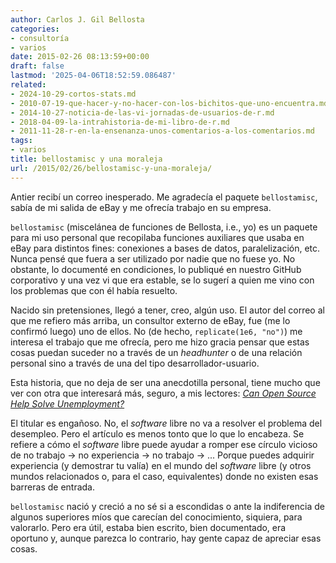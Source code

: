 ```yaml
---
author: Carlos J. Gil Bellosta
categories:
- consultoría
- varios
date: 2015-02-26 08:13:59+00:00
draft: false
lastmod: '2025-04-06T18:52:59.086487'
related:
- 2024-10-29-cortos-stats.md
- 2010-07-19-que-hacer-y-no-hacer-con-los-bichitos-que-uno-encuentra.md
- 2014-10-27-noticia-de-las-vi-jornadas-de-usuarios-de-r.md
- 2018-04-09-la-intrahistoria-de-mi-libro-de-r.md
- 2011-11-28-r-en-la-ensenanza-unos-comentarios-a-los-comentarios.md
tags:
- varios
title: bellostamisc y una moraleja
url: /2015/02/26/bellostamisc-y-una-moraleja/
---
```


Antier recibí un correo inesperado. Me agradecía el paquete `bellostamisc`, sabía de mi salida de eBay y me ofrecía trabajo en su empresa.

`bellostamisc` (miscelánea de funciones de Bellosta, i.e., yo) es un paquete para mi uso personal que recopilaba funciones auxiliares que usaba en eBay para distintos fines: conexiones a bases de datos, paralelización, etc. Nunca pensé que fuera a ser utilizado por nadie que no fuese yo. No obstante, lo documenté en condiciones, lo publiqué en nuestro GitHub corporativo y una vez vi que era estable, se lo sugerí a quien me vino con los problemas que con él había resuelto.

Nacido sin pretensiones, llegó a tener, creo, algún uso. El autor del correo al que me refiero más arriba, un consultor externo de eBay, fue (me lo confirmó luego) uno de ellos. No (de hecho, `replicate(1e6, "no")`) me interesa el trabajo que me ofrecía, pero me hizo gracia pensar que estas cosas puedan suceder no a través de un _headhunter_ o de una relación personal sino a través de una del tipo desarrollador-usuario.

Esta historia, que no deja de ser una anecdotilla personal, tiene mucho que ver con otra que interesará más, seguro, a mis lectores: _[Can Open Source Help Solve Unemployment?](http://www.wired.com/2014/11/open-source-unemployment/)_

El titular es engañoso. No, el _software_ libre no va a resolver el problema del desempleo. Pero el artículo es menos tonto que lo que lo encabeza. Se refiere a cómo el _software_ libre puede ayudar a romper ese círculo vicioso de no trabajo -> no experiencia -> no trabajo -> ... Porque puedes adquirir experiencia (y demostrar tu valía) en el mundo del _software_ libre (y otros mundos relacionados o, para el caso, equivalentes) donde no existen esas barreras de entrada.

`bellostamisc` nació y creció a no sé si a escondidas o ante la indiferencia de algunos superiores míos que carecían del conocimiento, siquiera, para valorarlo. Pero era útil, estaba bien escrito, bien documentado, era oportuno y, aunque parezca lo contrario, hay gente capaz de apreciar esas cosas.